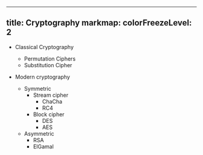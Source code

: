 
---
title: Cryptography
markmap:
  colorFreezeLevel: 2
---

- Classical Cryptography
  - Permutation Ciphers
  - Substitution Cipher

- Modern cryptography
  - Symmetric
    - Stream cipher
      - ChaCha
      - RC4
    - Block cipher
      - DES
      - AES
  - Asymmetric
    - RSA
    - ElGamal


